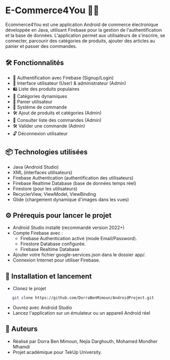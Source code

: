 # E-Commerce4You 📱🛒

Ecommerce4You est une application Android de commerce électronique développée en Java, utilisant Firebase pour la gestion de l'authentification et la base de données.
L'application permet aux utilisateurs de s'inscrire, se connecter, parcourir des catégories de produits, ajouter des articles au panier et passer des commandes.
## 🛠 Fonctionnalités

- 🔐 Authentification avec Firebase (Signup/Login)
- 👤 Interface utilisateur (User) & administrateur (Admin)
- 🛍️ Liste des produits populaires
- 🧩 Catégories dynamiques
- 🛒 Panier utilisateur
- 🧾 Système de commande
- 🛠  Ajout de produits et catégories (Admin)
- 🧾 Consulter liste des commandes (Admin)
- 🛠  Valider une commande (Admin)
- 🔓 Déconnexion utilisateur

## 📦 Technologies utilisées

- Java (Android Studio)
- XML (interfaces utilisateurs)
- Firebase Authentication (authentification des utilisateurs)
- Firebase Realtime Database (base de données temps réel)
- Firestore (pour les utilisateurs)
- RecyclerView, ViewModel, ViewBinding
- Glide (chargement dynamique d'images dans les vues)

## ⚙️ Prérequis pour lancer le projet

- Android Studio installé (recommandé version 2022+)
- Compte Firebase avec :
    * Firebase Authentication activé (mode Email/Password).
    * Firestore Database configurée.
    * Firebase Realtime Database
- Ajouter votre fichier google-services.json dans le dossier app/.
- Connexion Internet pour utiliser Firebase.
## 🚀 Installation et lancement

   - Clonez le projet
```bash
   git clone https://github.com/DorraBenMimoun/AndroidProject.git
```
   - Ouvrez avec Android Studio
   - Lancez l'application sur un émulateur ou un appareil Android réel

## 🙌 Auteurs

   - Réalisé par Dorra Ben Mimoun, Nejia Darghouth, Mohamed Mondher Mhamdi
   - Projet académique pour TekUp University.
